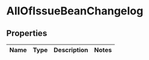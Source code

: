 # AllOfIssueBeanChangelog

## Properties
Name | Type | Description | Notes
------------ | ------------- | ------------- | -------------
